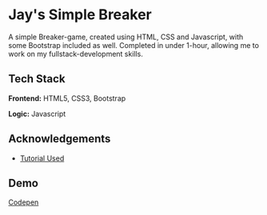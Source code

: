 
# Jay's Simple Breaker

A simple Breaker-game, created using HTML, CSS and Javascript, with some Bootstrap included as well.
Completed in under 1-hour, allowing me to work on my fullstack-development skills.


## Tech Stack

**Frontend:** HTML5, CSS3, Bootstrap

**Logic:** Javascript


## Acknowledgements

- [Tutorial Used](https://developer.mozilla.org/en-US/docs/Games/Tutorials/2D_Breakout_game_pure_JavaScript)


## Demo

[Codepen](https://codepen.io/ewblep/project/editor/XGNnqb)
